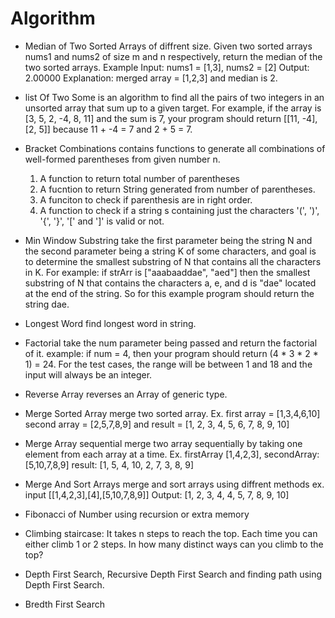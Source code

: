 # Algorithm
- Median of Two Sorted Arrays of diffrent size. Given two sorted arrays nums1 and nums2 of size m and n respectively, return the median of the two sorted arrays. Example Input: nums1 = [1,3], nums2 = [2] Output: 2.00000 Explanation: merged array = [1,2,3] and median is 2.

- list Of Two Some is an algorithm to find all the pairs of two integers in an unsorted array that sum up to a given target. For example, if the array is [3, 5, 2, -4, 8, 11] and the sum is 7, your program should return [[11, -4], [2, 5]] because 11 + -4 = 7 and 2 + 5 = 7.

- Bracket Combinations contains functions to generate all combinations of well-formed parentheses from given number n. 
  1. A function to return total number of parentheses 
  2. A fucntion to return String generated from number of parentheses. 
  3. A funciton to check if parenthesis are in right order. 
  4. A function to check if a string s containing just the characters '(', ')', '{', '}', '[' and ']'  is valid or not.

- Min Window Substring take the first parameter being the string N and the second parameter being a string K of some characters, and goal is to determine the smallest substring of N that contains all the characters in K. For example: if strArr is ["aaabaaddae", "aed"] then the smallest substring of N that contains the characters a, e, and d is "dae" located at the end of the string. So for this example program should return the string dae.

- Longest Word find longest word in string.

- Factorial take the num parameter being passed and return the factorial of it. 
example: if num = 4, then your program should return (4 * 3 * 2 * 1) = 24. For the test cases, the range will be between 1 and 18 and the input will always be an integer.

- Reverse Array reverses an Array of generic type.

- Merge Sorted Array merge two sorted array. Ex. first array = [1,3,4,6,10] second array = [2,5,7,8,9] and result = [1, 2, 3, 4, 5, 6, 7, 8, 9, 10]

- Merge Array sequential merge two array sequentially by taking one element from each array at a time. Ex. firstArray [1,4,2,3], secondArray: [5,10,7,8,9] result: [1, 5, 4, 10, 2, 7, 3, 8, 9]

- Merge And Sort Arrays merge and sort arrays using diffrent methods ex. input [[1,4,2,3],[4],[5,10,7,8,9]] Output: [1, 2, 3, 4, 4, 5, 7, 8, 9, 10]

- Fibonacci of Number using recursion or extra memory

- Climbing staircase: It takes n steps to reach the top. Each time you can either climb 1 or 2 steps. In how many distinct ways can you climb to the top?

- Depth First Search, Recursive Depth First Search and finding path using Depth First Search.

- Bredth First Search
